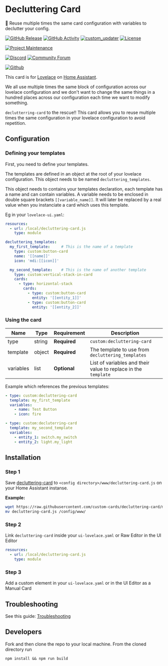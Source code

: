# Decluttering Card
📝 Reuse multiple times the same card configuration with variables to declutter your config.

[![GitHub Release][releases-shield]][releases]
[![GitHub Activity][commits-shield]][commits]
[![custom_updater][customupdaterbadge]][customupdater]
[![License][license-shield]](LICENSE.md)

[![Project Maintenance][maintenance-shield]][maintainer]

[![Discord][discord-shield]][discord]
[![Community Forum][forum-shield]][forum]

[![Github][github]][maintainer]

This card is for [Lovelace](https://www.home-assistant.io/lovelace) on [Home Assistant](https://www.home-assistant.io/).

We all use multiple times the same block of configuration across our lovelace configuration and we don't want to change the same things in a hundred places across our configuration each time we want to modify something.

`declutterring-card` to the rescue!! This card allows you to reuse multiple times the same configuration in your lovelace configuration to avoid repetition.

## Configuration

### Defining your templates

First, you need to define your templates.

The templates are defined in an object at the root of your lovelace configuration. This object needs to be named `decluttering_templates`.

This object needs to contains your templates declaration, each template has a name and can contain variables. A variable needs to be enclosed in double square brackets `[[variable_name]]`. It will later be replaced by a real value when you instanciate a card which uses this template.

Eg in your `lovelace-ui.yaml`:
```yaml
resources:
  - url: /local/decluttering-card.js
    type: module

decluttering_templates:
  my_first_template:     # This is the name of a template
    type: custom:button-card
    name: '[[name]]'
    icon: 'mdi:[[icon]]'

  my_second_template:    # This is the name of another template
    type: custom:vertical-stack-in-card
    cards:
      - type: horizontal-stack
        cards:
          - type: custom:button-card
            entity: '[[entity_1]]'
          - type: custom:button-card
            entity: '[[entity_2]]'
```

### Using the card

| Name | Type | Requirement | Description
| ---- | ---- | ------- | -----------
| type | string | **Required** | `custom:decluttering-card`
| template | object | **Required** | The template to use from `decluttering_templates`
| variables | list | **Optional** | List of variables and their value to replace in the `template`

Example which references the previous templates:
```yaml
- type: custom:decluttering-card
  template: my_first_template
  variables:
    - name: Test Button
    - icon: fire

- type: custom:decluterring-card
  template: my_second_template
  variables:
    - entity_1: switch.my_switch
    - entity_2: light.my_light
```


## Installation

### Step 1

Save [decluttering-card](https://github.com/custom-cards/decluttering-card/raw/master/dist/decluttering-card.js) to `<config directory>/www/decluttering-card.js` on your Home Assistant instanse.

**Example:**

```bash
wget https://raw.githubusercontent.com/custom-cards/decluttering-card/master/dist/decluttering-card.js
mv decluttering-card.js /config/www/
```

### Step 2

Link `decluttering-card` inside your `ui-lovelace.yaml` or Raw Editor in the UI Editor

```yaml
resources:
  - url: /local/decluttering-card.js
    type: module
```

### Step 3

Add a custom element in your `ui-lovelace.yaml` or in the UI Editor as a Manual Card

## Troubleshooting

See this guide: [Troubleshooting](https://github.com/thomasloven/hass-config/wiki/Lovelace-Plugins)

## Developers
Fork and then clone the repo to your local machine. From the cloned directory run

`npm install && npm run build`


[commits-shield]: https://img.shields.io/github/commit-activity/y/custom-cards/decluttering-card.svg?style=for-the-badge
[commits]: https://github.com/custom-cards/decluttering-card/commits/master
[customupdater]: https://github.com/custom-components/custom_updater
[customupdaterbadge]: https://img.shields.io/badge/custom__updater-true-success.svg?style=for-the-badge
[discord]: https://discord.gg/Qa5fW2R
[discord-shield]: https://img.shields.io/discord/330944238910963714.svg?style=for-the-badge
[forum-shield]: https://img.shields.io/badge/community-forum-brightgreen.svg?style=for-the-badge
[forum]: https://community.home-assistant.io/t/lovelace-decluttering-card/118625
[license-shield]: https://img.shields.io/github/license/custom-cards/decluttering-card.svg?style=for-the-badge
[maintenance-shield]: https://img.shields.io/badge/maintainer-RomRider-blue.svg?style=for-the-badge
[maintainer]: https://github.com/RomRider
[releases-shield]: https://img.shields.io/github/release/custom-cards/decluttering-card.svg?style=for-the-badge
[releases]: https://github.com/custom-cards/decluttering-card/releases
[github]: https://img.shields.io/github/followers/RomRider.svg?style=social
